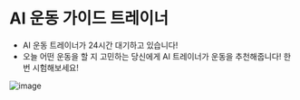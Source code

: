 # AI 운동 가이드 트레이너
<ul>
  <li>AI 운동 트레이너가 24시간 대기하고 있습니다!</li>
  <li>오늘 어떤 운동을 할 지 고민하는 당신에게 AI 트레이너가 운동을 추천해줍니다! 한 번 시험해보세요!</li>
</ul>


![image](https://github.com/Kimchanyang524/ChatGPT_project/assets/105031421/927743a1-7831-4dde-a905-01f054bdbfb8)
